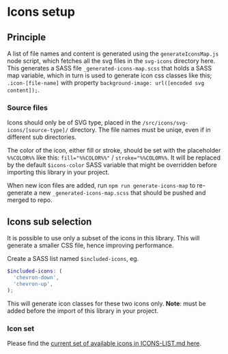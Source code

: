 # Icons setup

## Principle
A list of file names and content is generated using the `generateIconsMap.js` node script, which fetches all the svg files in the `svg-icons` directory here. This generates a SASS file `_generated-icons-map.scss` that holds a SASS map variable, which in turn is used to generate icon css classes like this; `.icon-[file-name]` with property `background-image: url([encoded svg content]);`.

### Source files
Icons should only be of SVG type, placed in the `/src/icons/svg-icons/[source-type]/` directory. The file names must be uniqe, even if in different sub directories.

The color of the icon, either fill or stroke, should be set with the placeholder `%%COLOR%%` like this: `fill="%%COLOR%%"` / `stroke="%%COLOR%%`. It will be replaced by the default `$icons-color` SASS variable that might be overridden before importing this library in your project.

When new icon files are added, run `npm run generate-icons-map` to re-generate a new `_generated-icons-map.scss` that should be pushed and merged to repo.

## Icons sub selection
It is possible to use only a subset of the icons in this library. This will generate a smaller CSS file, hence improving performance.

Create a SASS list named `$included-icons`, eg.
```scss
$included-icons: (
  'chevron-down',
  'chevron-up',
);
```
This will generate icon classes for these two icons only.
**Note**: must be added before the import of this library in your project.

### Icon set
Please find the [current set of available icons in ICONS-LIST.md here](ICONS-LIST.md).
